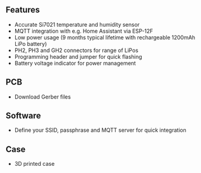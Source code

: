 ## Features

* Accurate Si7021 temperature and humidity sensor
* MQTT integration with e.g. Home Assistant via ESP-12F
* Low power usage (9 months typical lifetime with rechargeable 1200mAh LiPo battery)
* PH2, PH3 and GH2 connectors for range of LiPos
* Programming header and jumper for quick flashing
* Battery voltage indicator for power management

## PCB

* Download Gerber files

## Software

* Define your SSID, passphrase and MQTT server for quick integration

## Case

* 3D printed case
